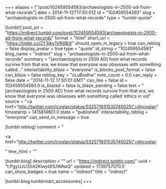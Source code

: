 +++
aliases = ["/post/102459554593/archaeologists-in-2500-ad-from-what-records"]
date = 2014-11-12T17:50:01Z
id = "102459554593"
slug = "archaeologists-in-2500-ad-from-what-records"
type = "tumblr-quote"

[tumblr]
post_url = "https://indirect.tumblr.com/post/102459554593/archaeologists-in-2500-ad-from-what-records"
format = "html"
short_url = "https://tmblr.co/ZY3jby1VR4BiX"
should_open_in_legacy = true
can_reblog = false
display_avatar = true
type = "quote"
id_string = "102459554593"
blog_name = "indirect"
slug = "archaeologists-in-2500-ad-from-what-records"
summary = "[archaeologists in 2500 AD] from what records survive from that era, we know that everyone was obsesses with something called..."
interactability_blaze = "everyone"
is_blocks_post_format = false
can_blaze = false
reblog_key = "cLuBodhw"
note_count = 0.0
can_reply = false
date = "2014-11-12 17:50:01 GMT"
can_like = false
id = 102459554593.0
is_blazed = false
is_blaze_pending = false
text = "[archaeologists in 2500 AD] from what records survive from that era, we know that everyone was obsesses with something called &lsquo;ethics in vid"
source = "<a href=\"http://twitter.com/jcoglan/status/532571931535745025\">@jcoglan</a>"
timestamp = 1415814601.0
state = "published"
interactability_reblog = "everyone"
can_send_in_message = true

[tumblr.reblog]
comment = "<p><a href=\"http://twitter.com/jcoglan/status/532571931535745025\">@jcoglan</a></p>"
tree_html = ""

[tumblr.blog]
description = ""
url = "https://indirect.tumblr.com/"
uuid = "t:PgyUJU3SA2Klwyt81UWAwQ"
updated = 1739757070.0
can_show_badges = true
name = "indirect"
title = "indirect"

[tumblr.blog.tumblrmart_accessories]
+++
